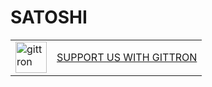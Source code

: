 # SATOSHI
<table border="0"><tr>  <td><a href="https://gittron.me/bots/0x7ddad59fb9617cb67ec5cd03c0ad037e"><img src="https://s3.amazonaws.com/od-flat-svg/0x7ddad59fb9617cb67ec5cd03c0ad037e.png" alt="gittron" width="50"/></a></td><td><a href="https://gittron.me/bots/0x7ddad59fb9617cb67ec5cd03c0ad037e">SUPPORT US WITH GITTRON</a></td></tr></table>
